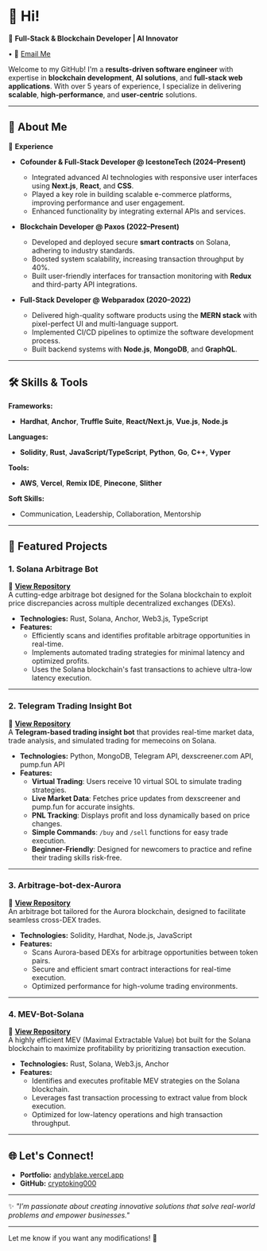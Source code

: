 

# 👋 Hi!

🚀 **Full-Stack & Blockchain Developer | AI Innovator**  

• 💌 [Email Me](mailto:andyblake1106@gmail.com)

Welcome to my GitHub! I'm a **results-driven software engineer** with expertise in **blockchain development**, **AI solutions**, and **full-stack web applications**. With over 5 years of experience, I specialize in delivering **scalable**, **high-performance**, and **user-centric** solutions.

---

## 🚀 About Me

💼 **Experience**  
- **Cofounder & Full-Stack Developer @ IcestoneTech (2024–Present)**  
  - Integrated advanced AI technologies with responsive user interfaces using **Next.js**, **React**, and **CSS**.  
  - Played a key role in building scalable e-commerce platforms, improving performance and user engagement.  
  - Enhanced functionality by integrating external APIs and services.  

- **Blockchain Developer @ Paxos (2022–Present)**  
  - Developed and deployed secure **smart contracts** on Solana, adhering to industry standards.  
  - Boosted system scalability, increasing transaction throughput by 40%.  
  - Built user-friendly interfaces for transaction monitoring with **Redux** and third-party API integrations.  

- **Full-Stack Developer @ Webparadox (2020–2022)**  
  - Delivered high-quality software products using the **MERN stack** with pixel-perfect UI and multi-language support.  
  - Implemented CI/CD pipelines to optimize the software development process.  
  - Built backend systems with **Node.js**, **MongoDB**, and **GraphQL**.  

---

## 🛠 Skills & Tools

**Frameworks:**  
- **Hardhat**, **Anchor**, **Truffle Suite**, **React/Next.js**, **Vue.js**, **Node.js**  

**Languages:**  
- **Solidity**, **Rust**, **JavaScript/TypeScript**, **Python**, **Go**, **C++**, **Vyper**  

**Tools:**  
- **AWS**, **Vercel**, **Remix IDE**, **Pinecone**, **Slither**  

**Soft Skills:**  
- Communication, Leadership, Collaboration, Mentorship  

---

## 🌟 Featured Projects

### **1. Solana Arbitrage Bot**  
🚀 **[View Repository](https://github.com/cryptoking000/arbitrage-bot-for-solana)**  
A cutting-edge arbitrage bot designed for the Solana blockchain to exploit price discrepancies across multiple decentralized exchanges (DEXs).  
- **Technologies:** Rust, Solana, Anchor, Web3.js, TypeScript  
- **Features:**  
  - Efficiently scans and identifies profitable arbitrage opportunities in real-time.  
  - Implements automated trading strategies for minimal latency and optimized profits.  
  - Uses the Solana blockchain's fast transactions to achieve ultra-low latency execution.  

---


### **2. Telegram Trading Insight Bot**  
🚀 **[View Repository](https://github.com/cryptoking000/trading-analytics-tg-bot/)**  
A **Telegram-based trading insight bot** that provides real-time market data, trade analysis, and simulated trading for memecoins on Solana.  
- **Technologies:** Python, MongoDB, Telegram API, dexscreener.com API, pump.fun API  
- **Features:**  
  - **Virtual Trading**: Users receive 10 virtual SOL to simulate trading strategies.  
  - **Live Market Data**: Fetches price updates from dexscreener and pump.fun for accurate insights.  
  - **PNL Tracking**: Displays profit and loss dynamically based on price changes.  
  - **Simple Commands**: `/buy` and `/sell` functions for easy trade execution.  
  - **Beginner-Friendly**: Designed for newcomers to practice and refine their trading skills risk-free.

---
### **3. Arbitrage-bot-dex-Aurora**  
🚀 **[View Repository](https://github.com/cryptoking000/arbitrage-bot-dex-aurora)**  
An arbitrage bot tailored for the Aurora blockchain, designed to facilitate seamless cross-DEX trades.  
- **Technologies:** Solidity, Hardhat, Node.js, JavaScript  
- **Features:**  
  - Scans Aurora-based DEXs for arbitrage opportunities between token pairs.  
  - Secure and efficient smart contract interactions for real-time execution.  
  - Optimized performance for high-volume trading environments.  

---

### **4. MEV-Bot-Solana**  
🚀 **[View Repository](https://github.com/cryptoking000/mev-bot-solana)**  
A highly efficient MEV (Maximal Extractable Value) bot built for the Solana blockchain to maximize profitability by prioritizing transaction execution.  
- **Technologies:** Rust, Solana, Web3.js, Anchor  
- **Features:**  
  - Identifies and executes profitable MEV strategies on the Solana blockchain.  
  - Leverages fast transaction processing to extract value from block execution.  
  - Optimized for low-latency operations and high transaction throughput.  

---


## 🌐 Let's Connect!  
- **Portfolio:** [andyblake.vercel.app](https://andyblake.vercel.app/)  
- **GitHub:** [cryptoking000](https://github.com/cryptoking000)  

---

✨ _"I’m passionate about creating innovative solutions that solve real-world problems and empower businesses."_  

---

Let me know if you want any modifications! 🚀
